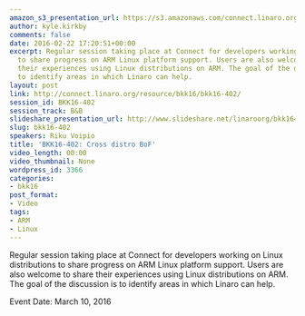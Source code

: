 ```yaml
---
amazon_s3_presentation_url: https://s3.amazonaws.com/connect.linaro.org/bkk16/Presentations/Thursday/BKK16-402.pdf
author: kyle.kirkby
comments: false
date: 2016-02-22 17:20:51+00:00
excerpt: Regular session taking place at Connect for developers working on Linux distributions
  to share progress on ARM Linux platform support. Users are also welcome to share
  their experiences using Linux distributions on ARM. The goal of the discussion is
  to identify areas in which Linaro can help.
layout: post
link: http://connect.linaro.org/resource/bkk16/bkk16-402/
session_id: BKK16-402
session_track: B&B
slideshare_presentation_url: http://www.slideshare.net/linaroorg/bkk16402-cross-distro-bof
slug: bkk16-402
speakers: Riku Voipio
title: 'BKK16-402: Cross distro BoF'
video_length: 00:00
video_thumbnail: None
wordpress_id: 3366
categories:
- bkk16
post_format:
- Video
tags:
- ARM
- Linux
---
```


Regular session taking place at Connect for developers working on Linux distributions to share progress on ARM Linux platform support. Users are also welcome to share their experiences using Linux distributions on ARM. The goal of the discussion is to identify areas in which Linaro can help.

Event Date: March 10, 2016
